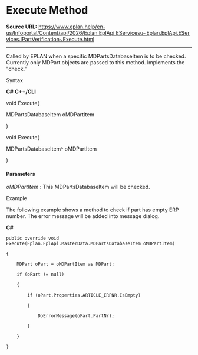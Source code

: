 # Execute Method

**Source URL:** https://www.eplan.help/en-us/Infoportal/Content/api/2026/Eplan.EplApi.EServicesu~Eplan.EplApi.EServices.IPartVerification~Execute.html

---

Called by EPLAN when a specific MDPartsDatabaseItem is to be checked. Currently only MDPart objects are passed to this method. Implements the "check."

Syntax

**C#**
**C++/CLI**


void Execute( 

   MDPartsDatabaseItem oMDPartItem

)

void Execute( 

   MDPartsDatabaseItem^ oMDPartItem

)


#### Parameters

*oMDPartItem*
:   This MDPartsDatabaseItem will be checked.

Example

The following example shows a method to check if part has empty ERP number. The error message will be added into message dialog.

**C#**

```
public override void Execute(Eplan.EplApi.MasterData.MDPartsDatabaseItem oMDPartItem)

{

	MDPart oPart = oMDPartItem as MDPart;

	if (oPart != null)

	{

		if (oPart.Properties.ARTICLE_ERPNR.IsEmpty)

		{

			DoErrorMessage(oPart.PartNr);

		}                

	}

}
```
